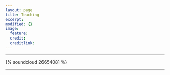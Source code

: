 ```yaml
---
layout: page
title: Teaching
excerpt: 
modified: {} 
image:
  feature: 
  credit: 
  creditlink: 
---
```



---

{% soundcloud 26654081 %}

---



